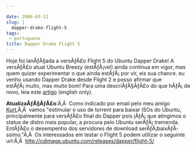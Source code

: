 ```yaml
---

date: 2006-03-11
slug: |
  dapper-drake-flight-5
tags:
 - portuguese
title: Dapper Drake Flight 5
---
```


Hoje foi lanÃƒÂ§ada a versÃƒÂ£o Flight 5 do Ubuntu Dapper Drake! A
versÃƒÂ£o atual Ubuntu Breezy (estÃƒÂ¡vel) ainda continua em vigor, mas
quem quizer experimentar o que ainda estÃƒÂ¡ por vir, eis sua chance. eu
venho usando Dapper Drake desde Flight 2 e posso afirmar que
estÃƒÂ¡ muito, mas muito bom! Para uma descriÃƒÂ§ÃƒÂ£o do que hÃƒÂ¡ de
novo, leia este [artigo](http://www.ubuntu.com/testing/flight5) (english
only).

**AtualizaÃƒÂ§ÃƒÂ£o**:Ã‚Â  Como indicado por email pelo meu amigo
[Kurt](http://kurtkraut.wordpress.com/),Ã‚Â  vamos "estimular o uso de
torrent para baixar ISOs do Ubuntu, principalmente para versÃƒÂ£o final
do Dapper pois jÃƒÂ¡ que atingimos o status de distro mais popular, a
procura pelo Ubuntu serÃƒÂ¡ tremenda. EntÃƒÂ£o o desempenho dos
servidores de download serÃƒÂ¡baixÃƒÂ­ssimo."Ã‚Â  Os interessados em
testar o Flight 5 podem utilizar o seguinte url:Ã‚Â 
<http://cdimage.ubuntu.com/releases/dapper/flight-5/>
